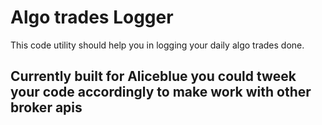 # Algo trades Logger
This code utility should help you in logging your daily algo trades done.

## Currently built for Aliceblue you could tweek your code accordingly to make work with other broker apis
